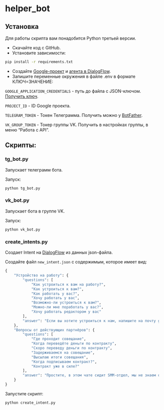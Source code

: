 # helper_bot

## Установка
Для работы скрипта вам понадобится Python третьей версии.

* Скачайте код с GitHub.
* Установите зависимости:
```sh
pip install -r requirements.txt
```
* Создайте [Google-проект](https://cloud.google.com/dialogflow/es/docs/quick/setup) и [агента в DialogFlow](https://cloud.google.com/dialogflow/es/docs/quick/build-agent).
* Запишите переменные окружения в файле .env в формате КЛЮЧ=ЗНАЧЕНИЕ:

`GOOGLE_APPLICATION_CREDENTIALS` - путь до файла с JSON-ключом. [Получить ключ](https://cloud.google.com/docs/authentication/client-libraries).

`PROJECT_ID` - ID Google проекта.

`TELEGRAM_TOKEN` - Токен Телеграмма. Получить можно у [BotFather](https://telegram.me/BotFather).

`VK_GROUP_TOKEN` - Токер группы VK. Получить в настройках группы, в меню “Работа с API”.
## Скрипты:
### tg_bot.py
Запускает телеграмм бота.

Запуск:
```
python tg_bot.py
```
### vk_bot.py
Запускает бота в группе VK.

Запуск:
```
python vk_bot.py
```
### create_intents.py
Создает Intent на [DialogFlow](https://dialogflow.cloud.google.com/) из данных json-файла.

Создайте файл `new_intent.json` с содержимым, которое имеет вид:
``` python
{
    "Устройство на работу": {
        "questions": [
            "Как устроиться к вам на работу?",
            "Как устроиться к вам?",
            "Как работать у вас?",
            "Хочу работать у вас",
            "Возможно-ли устроиться к вам?",
            "Можно-ли мне поработать у вас?",
            "Хочу работать редактором у вас"
        ],
        "answer": "Если вы хотите устроиться к нам, напишите на почту game-of-verbs@gmail.com мини-эссе о себе и прикрепите ваше портфолио."
    },
    "Вопросы от действующих партнёров": {
        "questions": [
            "Где проходит совещание",
            "Когда переведёте деньги по контракту",
            "Скоро переведу деньги по контракту",
            "Задерживаемся на совещание",
            "Высылаю итоги совещания",
            "Когда подписываем контракт?",
            "Контракт уже в силе?"
        ],
        "answer": "Простите, в этом чате сидит SMM-отдел, мы не знаем ответа на этот вопрос. Обратитесь напрямую к сотруднику, с которым работаете."
    }
}
```
Запустите скрипт:
```
python create_intent.py
```
